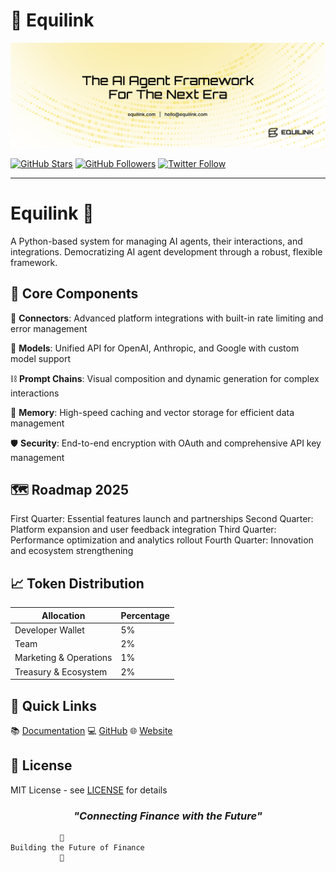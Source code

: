 # 🔗 Equilink

![Organization Banner](/profile/Twitter_banner.png)



[![GitHub Stars](https://img.shields.io/github/stars/Equilink?style=for-the-badge)](https://github.com/Equilink-ai)
[![GitHub Followers](https://img.shields.io/github/followers/Equilink?style=for-the-badge)](https://github.com/Equilink-ai)
[![Twitter Follow](https://img.shields.io/twitter/follow/equilink?style=for-the-badge)](https://twitter.com/equilink)

---

# Equilink 🤖

A Python-based system for managing AI agents, their interactions, and integrations. Democratizing AI agent development through a robust, flexible framework.

## 🔧 Core Components

🔗 **Connectors**: Advanced platform integrations with built-in rate limiting and error management

🧠 **Models**: Unified API for OpenAI, Anthropic, and Google with custom model support

⛓️ **Prompt Chains**: Visual composition and dynamic generation for complex interactions

💾 **Memory**: High-speed caching and vector storage for efficient data management

🛡️ **Security**: End-to-end encryption with OAuth and comprehensive API key management

## 🗺️ Roadmap 2025

First Quarter: Essential features launch and partnerships
Second Quarter: Platform expansion and user feedback integration
Third Quarter: Performance optimization and analytics rollout
Fourth Quarter: Innovation and ecosystem strengthening

## 📈 Token Distribution

| Allocation | Percentage |
|------------|------------|
| Developer Wallet | 5% |
| Team | 2% |
| Marketing & Operations | 1% |
| Treasury & Ecosystem | 2% |

## 🚀 Quick Links

📚 [Documentation](https://equilink-ai.gitbook.io/equilink-ai)
💻 [GitHub](https://github.com/Equilink-ai)
🌐 [Website](https://equilink.ai)

## 📜 License

MIT License - see [LICENSE](LICENSE) for details

<div align="center">

### *"Connecting Finance with the Future"*

</div>

```ascii
           🔗
Building the Future of Finance
           💫
```
